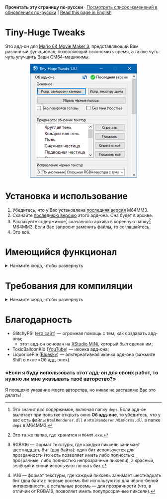 **Прочитать эту страницу по-русски** · [Посмотреть список изменений в обновлениях по-русски](https://github.com/vazhka-dolya/TinyHugeTweaks/blob/main/Changelog.ru.md) | [Read this page in English](https://github.com/vazhka-dolya/TinyHugeTweaks/blob/main/README.md)

# Tiny-Huge Tweaks
Это адд-он для [Mario 64 Movie Maker 3](https://github.com/projectcomet64/M64MM), представляющий Вам различный функционал, позволяющий сэкономить время, а также чуть-чуть улучшить Ваши СМ64-машинимы.
<p align="center">
  <img src="https://github.com/vazhka-dolya/TinyHugeTweaks/blob/main/GitHubImg/ReadmeImage4_rus.png"/>
</p>

# Установка и использование
1. Убедитесь, что у Вас установлена [последняя версия](https://github.com/projectcomet64/M64MM/releases/latest) M64MM3.
2. Скачайте [последнюю версию](https://github.com/vazhka-dolya/TinyHugeTweaks/releases/latest) этого адд-она. Она будет в архиве.
3. Распакуйте содержимое[^1] скачанного архива в коренную папку[^2] M64MM3. Если Вас запросит заменить файлы, то соглашайтесь.
4. Это всё.
# Имеющийся функционал
<details>
  <summary>Нажмите сюда, чтобы развернуть</summary>

## Исправить заморозку камеры
Реализовывает [GameShark-код от sm64rise и integerbang](https://www.youtube.com/watch?v=FBRHespARdY), исправляющий отдаление камеры при её заморозке. Задумано как своего рода «ярлык», чтобы не нужно было заново вводить этот код каждый раз, когда используешь какой-то новый ROM.

## Без поворотов головы
Заменяет обычную анимацию стояния на анимацию чтения/C-Up, которая не имеет потенциально нежелательных вращений головы. Можно включать и выключать. Задумано как ярлык.

## Убрать чёрные полосы
Реализовывает твик из SM64 ROM Manager'а, убирающий чёрные полосы, которые есть в СМ64 и множестве ROM-хаков.

## Без тени (простое)
Реализовывает простой GameShark-код, убирающий тень у Марио. Скорее всего не будет работать с пользовательскими моделями. Задумано как ярлык.

## Исправить текстуру дыма
Реализовывает твик из SM64 ROM Manager'а, который исправляет ошибку, где у текстуры дыма выставлен формат RGBA16[^3] вместо IA16[^4].

## Продвинутое убирание текстур
Буквально стирает текстуры, превращая их в пустые, полностью прозрачные картинки. Также имеет возможность возвращать стёртые текстуры. Поддерживает множество различных текстур.

## Исправление чёрных текстур
Реализовывает [SM64 Save State Fixer](https://github.com/vazhka-dolya/sm64_save_state_fixer), исправляющий ошибку, где текстуры в старых ROM-хаках могут отображаться чёрными в более новых графических плагинах.

## Звёзды
Позволяет Вам менять модели звёзд из собранных на несобранные и наоборот. Вам нужно поставить игру на паузу перед использованием, иначе СМ64 может вылететь.

### Адреса моделей
Так как у ROM-хаков модели звёзд зачастую хранятся в иных адресах в ОЗУ, данный адд-он позволяет Вам добавлять собственные адреса для моделей звёзд (загляните в `TinyHugeTweaks/starAddresses.config`). Вы можете найти эти адреса используя инструмент по типу [STROOP](https://github.com/SM64-TAS-ABC/STROOP) (рекомендую для него использовать Mupen64).

## Отображение частей тела
Реализовывает GameShark-код, прячущий тело Марио, но так, чтобы можно было настраивать каждую часть тела.

Помечено как тестируемое, потому что сейчас оно не поддерживает другие состояния тела (открытые руки, крылья крылатой кепки, Металлический Марио и т. п.), пользовательские модели и LOD-модели Марио (те, что используются, когда Марио на дистанции от камеры).

</details>

# Требования для компиляции
<details>
  <summary>Нажмите сюда, чтобы развернуть</summary>
  
- Visual Studio 2022;
- репозиторий M64MM3 в папке под названием `M64MM`, которая находится на одну директорию выше;
  - пример: если `.sln`-файл Tiny-Huge Tweaks — `C:/projects/TinyHugeTweaks/TinyHugeTweaks.sln`, то весь репозиторий M64MM3 должен быть в `C:/projects/M64MM`. Желательно, чтобы у путей не было кириллицы;
- если Вы на Windows, то перед тем, как распаковывать архивы, нажмите правой кнопкой мыши по ним, откройте **Свойства** и посмотрите есть ли опция **Разблокировать**. Если есть, то поставьте на ней галочки и нажмите **Применить**. Если Вы этого не сделаете и архив(-ы) останутся заблокированными, то Вы можете столкнуться с проблемами;
- *в зависимости от ситуации*, Вам *возможно* нужно будет сделать следующее: зайдите в **Меню** > **Средства** > **Диспетчер пакетов NuGet** > **Консоль диспетчера пакетов** и введите `Install-Package HtmlRenderer.WinForms`. После этого, зайдите **Меню** > **Проект** > **Управление пакетами NuGet…** и убедитесь, что у `HtmlRenderer.Core` и `HtmlRenderer.WinForms` последние версии.

</details>

# Благодарность
- GlitchyPSI ([eго сайт](https://glitchypsi.xyz)) — огромная помощь с тем, как создавать адд-оны;
  - этот адд-он основан на [XStudio MiNi](https://github.com/projectcomet64/xstudio-mini), который был сделан им;
- ToxicBalloonKid ([YouTube](https://www.youtube.com/channel/UCbHbB9MXZYw4WgCeVXbic_Q)) — иконка адд-она;
- LiquoricePie ([Bluesky](https://bsky.app/profile/liquoricepie.bsky.social)) — альтернативная иконка адд-она (зажмите Shift в окне «Об адд-оне»).

### «Если я буду использовать этот адд-он для своих работ, то нужно ли мне указывать твоё авторство?»
Я поощряю указание моего авторства, но никак не заставляю Вас это делать!

[^1]: Это значит *всё* содержимое, включая папку `deps`. Если адд-он вылетает при попытке открыть окно **Об адд-оне**, то убедитесь, что у вас есть файлы `HtmlRenderer.dll` и `HtmlRenderer.WinForms.dll` в папке `deps` в M64MM3.
[^2]: Это та же папка, где хранится и `M64MM.exe`.
[^3]: RGBA16 — формат текстуры, где каждый пиксель занимает шестнадцать бит (два байта): один бит используется для прозрачности (то есть позволяет иметь либо полностью прозрачные, либо полностью непрозрачные пиксели), а красный, зелёный и синий используют по пять бит.
[^4]: IA16 — формат текстуры, где каждый пиксель занимает шестнадцать бит (два байта): первые восемь бит используются для чёрно-белой интенсивности, а остальные восемь — для прозрачности (что, в отличии от RGBA16, позволяет иметь полупрозрачные пиксели).
